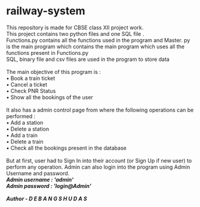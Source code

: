 # railway-system
This repository is made for CBSE class XII project work.
<br>
This project contains two python files and one SQL file .
<br>
Functions.py contains all the functions used in the program and Master. py is the main program which contains the main program which uses all the functions present in Functions.py
<br>
SQL,  binary file and csv files are used in the program to store data
<br>
<br>
The main objective of this program is :
<br>
• Book a train ticket
<br>
• Cancel a ticket
<br>
• Check PNR Status
<br>
• Show all the bookings of the user
<br><br>
It also has a admin control page from where the following operations can be performed :
<br>
• Add a station
<br>
• Delete a station
<br>
• Add a train
<br>
• Delete a train
<br>
• Check all the bookings present in the database
<br><br>
But at first, user had to Sign In into their account (or Sign Up if new user) to perform any operation. Admin can also login into the program using Admin Username and password.
<br><b><i>
Admin username : 'admin'
<br>
Admin password : 'login@Admin'
</i></b>
<br>
<br><b><i>
Author - D E B A N G S H U   D A S
</b></i>
